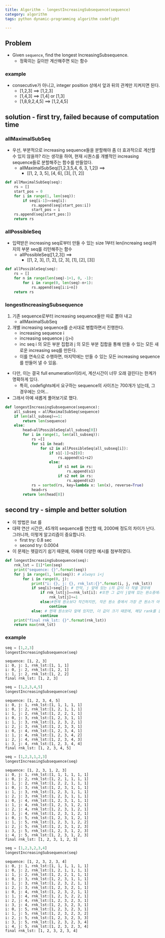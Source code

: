 ```yaml
---
title: Algorithm - longestIncreasingSubsequence(sequence)
category: algorithm
tags: python dynamic-programming algorithm codefight

---
```


## Problem 

- Given `sequence`, find the longest IncreasingSubsequence. 
	- 정확히는 길이만 계산해주면 되는 함수

### example 

- consecutive가 아니고, integer position 상에서 앞과 뒤의 관계만 지켜지면 된다. 
	- [1,2,3] ==> [1,2,3]
	- [1,4,3] ==> [1,4] or [1,3]
	- [1,8,9,2,4,5] ==> [1,2,4,5]

## solution - first try, failed because of computation time

### allMaximalSubSeq

- 우선, 부분적으로 increasing sequence들을 분할해야 좀 더 효과적으로 계산할 수 있지 않을까? 라는 생각을 하여, 현재 시퀀스를 개별적인 increasing sequence들로 분할해주는 함수를 만들었다. 
	- allMaximalSubSeq([1,2,3,5,4, 6, 3, 1,2]) ==>
		- [[1, 2, 3, 5], [4, 6], [3], [1, 2]]

```python
def allMaximalSubSeq(seq):
    rs = []
    start_pos = 0 
    for i in range(1, len(seq)):
        if seq[i-1]>=seq[i]:
            rs.append(seq[start_pos:i])
            start_pos = i
    rs.append(seq[start_pos:])
    return rs
```

### allPossibleSeq

- 입력받은 increasing seq로부터 만들 수 있는 size 1부터 len(increaing seq)까지의 부분 seq를 리턴해주는 함수 
	- allPossibleSeq([1,2,3]) ==> 
		- [[1, 2, 3], [1, 2], [2, 3], [1], [2], [3]]

```python
def allPossibleSeq(seq):
    rs = []
    for n in range(len(seq)-1+1, 0, -1):
        for i in range(0, len(seq)-n+1):
            rs.append(seq[i:i+n])
    return rs
```

### longestIncreasingSubsequence

1. 기존 sequence로부터 increasing sequence들만 따로 뽑아 내고 
	- allMaximalSubSeq
2. 개별 increasing sequence를 순서대로 병합하면서 진행한다. 
	- increasing sequence i 
	- increasing sequence j (j>i)
	- inc seq i 의 모든 부분 집합과 j 의 모든 부분 집합을 통해 만들 수 있는 모든 새로운 increasing seq를 만든다. 
	- 이를 연속으로 수행하면, 마지막에는 만들 수 있는 모든 increasing sequence를 만들어 낼 수 있음. 

- 다만, 이는 결국 full enumeration이라서, 계산시간이 너무 오래 걸린다는 한계가 명확하게 있다. 
	- 특히, codefights에서 요구하는 sequence의 사이즈는 700개가 넘는데, 그 경우에는 으어...
- 그래서 아예 새롭게 풀어보기로 했다. 

```python
def longestIncreasingSubsequence(sequence):
    all_subseq = allMaximalSubSeq(sequence)
    if len(all_subseq)==1:
        return len(sequence)
    else:
        head=allPossibleSeq(all_subseq[0])
        for i in range(1, len(all_subseq)):
            rs =[]
            for s1 in head:
                for s2 in allPossibleSeq(all_subseq[i]):
                    if s1[-1]<s2[0]:
                        rs.append(s1+s2)
                    else:
                        if s1 not in rs:
                            rs.append(s1)
                        if s2 not in rs:
                            rs.append(s2)
            rs = sorted(rs, key=lambda x: len(x), reverse=True)
            head=rs
        return len(head[0])
```

## second try - simple and better solution 

- 이 방법은 list 를 
- 대략 연산 시간은, 45개의 sequence를 연산할 때, 2000배 정도의 차이가 난다. 그러니까, 이렇게 알고리즘이 중요합니다. 
	- first try: 0.8 sec
	- second try: 0.0004
- 이 문제는 헷갈리기 쉽기 때문에, 아래에 다양한 예시를 첨부하였다. 

```python
def longestIncreasingSubsequence(seq):
    rnk_lst = [1]*len(seq)
    print("sequence: {}".format(seq))
    for j in range(1, len(seq)): # always i<j
        for i in range(0, j):
            print("i: {}, j: {}, rnk_lst:{}".format(i, j, rnk_lst))
            if seq[i]<seq[j]: # 만약, j 앞에 있는 i의 값이 더 작을 경우에
                if rnk_lst[j]==rnk_lst[i]: #또한 그 값이 j앞에 있는 원소중에서 가장 큰 원소일 경우, 
                    rnk_lst[j]+=1
                else:#현재 원소보다 작긴하지만, 작은 원소 중에서 가장 큰 원소가 아니기 때문에, 넘어간다. 
                	continue
            else: # 현재 원소보다 앞에 있지만, 더 값이 크기 때문에, 해당 rank를 참고할 필요가 없다. 
            	continue
    print("final rnk_lst: {}".format(rnk_lst))
    return max(rnk_lst)
```


### example 

```python
seq = [1,2,3]
longestIncreasingSubsequence(seq)
```

```
sequence: [1, 2, 3]
i: 0, j: 1, rnk_lst:[1, 1, 1]
i: 0, j: 2, rnk_lst:[1, 2, 1]
i: 1, j: 2, rnk_lst:[1, 2, 2]
final rnk_lst: [1, 2, 3]
```

```python
seq = [1,2,3,4,5]
longestIncreasingSubsequence(seq)
```

```
sequence: [1, 2, 3, 4, 5]
i: 0, j: 1, rnk_lst:[1, 1, 1, 1, 1]
i: 0, j: 2, rnk_lst:[1, 2, 1, 1, 1]
i: 1, j: 2, rnk_lst:[1, 2, 2, 1, 1]
i: 0, j: 3, rnk_lst:[1, 2, 3, 1, 1]
i: 1, j: 3, rnk_lst:[1, 2, 3, 2, 1]
i: 2, j: 3, rnk_lst:[1, 2, 3, 3, 1]
i: 0, j: 4, rnk_lst:[1, 2, 3, 4, 1]
i: 1, j: 4, rnk_lst:[1, 2, 3, 4, 2]
i: 2, j: 4, rnk_lst:[1, 2, 3, 4, 3]
i: 3, j: 4, rnk_lst:[1, 2, 3, 4, 4]
final rnk_lst: [1, 2, 3, 4, 5]
```

```python
seq = [1,2,3,1,2,3]
longestIncreasingSubsequence(seq)
```

```
sequence: [1, 2, 3, 1, 2, 3]
i: 0, j: 1, rnk_lst:[1, 1, 1, 1, 1, 1]
i: 0, j: 2, rnk_lst:[1, 2, 1, 1, 1, 1]
i: 1, j: 2, rnk_lst:[1, 2, 2, 1, 1, 1]
i: 0, j: 3, rnk_lst:[1, 2, 3, 1, 1, 1]
i: 1, j: 3, rnk_lst:[1, 2, 3, 1, 1, 1]
i: 2, j: 3, rnk_lst:[1, 2, 3, 1, 1, 1]
i: 0, j: 4, rnk_lst:[1, 2, 3, 1, 1, 1]
i: 1, j: 4, rnk_lst:[1, 2, 3, 1, 2, 1]
i: 2, j: 4, rnk_lst:[1, 2, 3, 1, 2, 1]
i: 3, j: 4, rnk_lst:[1, 2, 3, 1, 2, 1]
i: 0, j: 5, rnk_lst:[1, 2, 3, 1, 2, 1]
i: 1, j: 5, rnk_lst:[1, 2, 3, 1, 2, 2]
i: 2, j: 5, rnk_lst:[1, 2, 3, 1, 2, 3]
i: 3, j: 5, rnk_lst:[1, 2, 3, 1, 2, 3]
i: 4, j: 5, rnk_lst:[1, 2, 3, 1, 2, 3]
final rnk_lst: [1, 2, 3, 1, 2, 3]
```

```python
seq = [1,2,3,2,3,4]
longestIncreasingSubsequence(seq)
```

```
sequence: [1, 2, 3, 2, 3, 4]
i: 0, j: 1, rnk_lst:[1, 1, 1, 1, 1, 1]
i: 0, j: 2, rnk_lst:[1, 2, 1, 1, 1, 1]
i: 1, j: 2, rnk_lst:[1, 2, 2, 1, 1, 1]
i: 0, j: 3, rnk_lst:[1, 2, 3, 1, 1, 1]
i: 1, j: 3, rnk_lst:[1, 2, 3, 2, 1, 1]
i: 2, j: 3, rnk_lst:[1, 2, 3, 2, 1, 1]
i: 0, j: 4, rnk_lst:[1, 2, 3, 2, 1, 1]
i: 1, j: 4, rnk_lst:[1, 2, 3, 2, 2, 1]
i: 2, j: 4, rnk_lst:[1, 2, 3, 2, 3, 1]
i: 3, j: 4, rnk_lst:[1, 2, 3, 2, 3, 1]
i: 0, j: 5, rnk_lst:[1, 2, 3, 2, 3, 1]
i: 1, j: 5, rnk_lst:[1, 2, 3, 2, 3, 2]
i: 2, j: 5, rnk_lst:[1, 2, 3, 2, 3, 3]
i: 3, j: 5, rnk_lst:[1, 2, 3, 2, 3, 4]
i: 4, j: 5, rnk_lst:[1, 2, 3, 2, 3, 4]
final rnk_lst: [1, 2, 3, 2, 3, 4]
```

